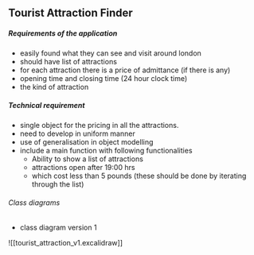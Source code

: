 ## Tourist Attraction Finder 

##### Requirements of the application 
- easily found what they can see and visit around london 
- should have list of attractions 
- for each attraction there is a price of admittance (if there is any)
- opening time and closing time (24 hour clock time)
- the kind of attraction 

##### Technical requirement 

- single object for the pricing in all the attractions.
- need to develop in uniform manner 
- use of generalisation in object modelling
- include a main function with following functionalities 
	- Ability to show a list of attractions 
	- attractions open after 19:00 hrs 
	- which cost less than 5 pounds 
(these should be done by iterating through the list)


###### Class diagrams 

- class diagram version 1 

![[tourist_attraction_v1.excalidraw]]
